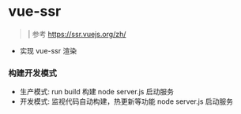 # vue-ssr

> | 参考 https://ssr.vuejs.org/zh/

- 实现 vue-ssr 渲染

### 构建开发模式

- 生产模式: run build 构建 node server.js 启动服务
- 开发模式: 监视代码自动构建，热更新等功能 node server.js 启动服务
